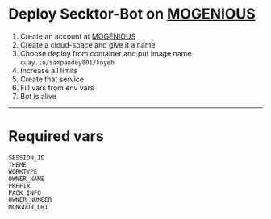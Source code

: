 # Deploy Secktor-Bot on [MOGENIOUS](mogenius.com)

1. Create an account at [MOGENIOUS](mogenius.com)
2. Create a cloud-space and give it a name
3. Choose deploy from container and put image name `quay.io/sampandey001/koyeb`
4. Increase all limits
5. Create that service
6. Fill vars from env vars
7. Bot is alive
---
# Required vars
```
SESSION_ID
THEME
WORKTYPE
OWNER_NAME
PREFIX
PACK_INFO
OWNER_NUMBER
MONGODB_URI

```

